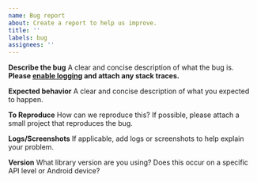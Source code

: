 ```yaml
---
name: Bug report
about: Create a report to help us improve.
title: ''
labels: bug
assignees: ''
---
```


**Describe the bug**
A clear and concise description of what the bug is. **Please [enable logging](https://coil-kt.github.io/coil/faq/#how-do-i-enable-logging) and attach any stack traces.**

**Expected behavior**
A clear and concise description of what you expected to happen.

**To Reproduce**
How can we reproduce this? If possible, please attach a small project that reproduces the bug.

**Logs/Screenshots**
If applicable, add logs or screenshots to help explain your problem.

**Version**
What library version are you using? Does this occur on a specific API level or Android device?
